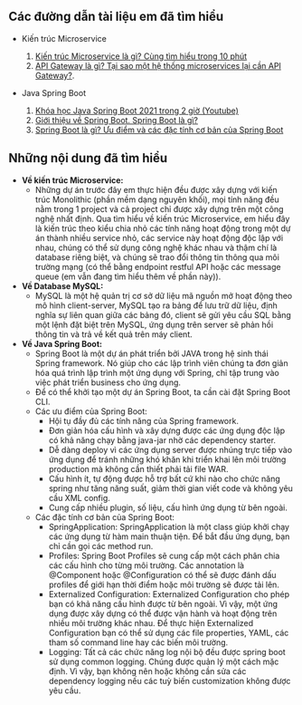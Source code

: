 ## Các đường dẫn tài liệu em đã tìm hiểu
* Kiến trúc Microservice
  1. [Kiến trúc Microservice là gì? Cùng tìm hiểu trong 10 phút](https://phambinh.net/bai-viet/kien-truc-microservice-la-gi-cung-tim-hieu-trong-10-phut/)
  2. [API Gateway là gì? Tại sao một hệ thống microservices lại cần API Gateway?](https://viblo.asia/p/api-gateway-la-gi-tai-sao-mot-he-thong-microservices-lai-can-api-gateway-Do754pDX5M6).

* Java Spring Boot
  1. [Khóa học Java Spring Boot 2021 trong 2 giờ (Youtube)](https://youtu.be/UMePnyjr6FM)
  2. [Giới thiệu về Spring Boot. Spring Boot là gì?](https://topdev.vn/blog/gioi-thieu-ve-spring-boot-spring-boot-la-gi/#:~:text=Spring%20Boot%20l%C3%A0%20m%E1%BB%99t%20d%E1%BB%B1,tri%E1%BB%83n%20business%20cho%20%E1%BB%A9ng%20d%E1%BB%A5ng.)
  3. [Spring Boot là gì? Ưu điểm và các đặc tính cơ bản của Spring Boot](https://bizfly.vn/techblog/spring-boot-la-gi.html)

## Những nội dung đã tìm hiểu
* **Về kiến trúc Microservice:**
  * Những dự án trước đây em thực hiện đều được xây dựng với kiến trúc Monolithic (phần mềm dạng nguyên khối), mọi tính năng đều nằm trong 1 project và cả project chỉ được xây dựng trên một công nghệ nhất định. Qua tìm hiểu về kiến trúc Microservice, em hiểu đây là kiến trúc theo kiểu chia nhỏ các tính năng hoạt động trong một dự án thành nhiều service nhỏ, các service này hoạt động độc lập với nhau, chúng có thể sử dụng công nghệ khác nhau và thậm chí là database riêng biệt, và chúng sẽ trao đổi thông tin thông qua môi trường mạng (có thể bằng endpoint restful API hoặc các message queue (em vẫn đang tìm hiểu thêm về phần này)).
* **Về Database MySQL:**
    * MySQL là một hệ quản trị cơ sở dữ liệu mã nguồn mở hoạt động theo mô hình client-server, MySQL tạo ra bảng để lưu trữ dữ liệu, định nghĩa sự liên quan giữa các bảng đó, client sẽ gửi yêu cầu SQL bằng một lệnh đặt biệt trên MySQL, ứng dụng trên server sẽ phản hồi thông tin và trả về kết quả trên máy client.
* **Về Java Spring Boot:**
  * Spring Boot là một dự án phát triển bởi JAVA trong hệ sinh thái Spring framework. Nó giúp cho các lập trình viên chúng ta đơn giản hóa quá trình lập trình một ứng dụng với Spring, chỉ tập trung vào việc phát triển business cho ứng dụng.
  * Để có thể khởi tạo một dự án Spring Boot, ta cần cài đặt Spring Boot CLI.
  * Các ưu điểm của Spring Boot:
    * Hội tụ đầy đủ các tính năng của Spring framework.
    * Đơn giản hóa cấu hình và xây dựng được các ứng dụng độc lập có khả năng chạy bằng java-jar nhờ các dependency starter. 
    * Dễ dàng deploy vì các ứng dụng server được nhúng trực tiếp vào ứng dụng để tránh những khó khăn khi triển khai lên môi trường production mà không cần thiết phải tải file WAR.
    * Cấu hình ít, tự động được hỗ trợ bất cứ khi nào cho chức năng spring như tăng năng suất, giảm thời gian viết code và không yêu cầu XML config.
    * Cung cấp nhiều plugin, số liệu, cấu hình ứng dụng từ bên ngoài.
  * Các đặc tính cơ bản của Spring Boot:
    * SpringApplication: SpringApplication là một class giúp khởi chạy các ứng dụng từ hàm main thuận tiện. Để bắt đầu ứng dụng, bạn chỉ cần gọi các method run.
    * Profiles: Spring Boot Profiles sẽ cung cấp một cách phân chia các cấu hình cho từng môi trường. Các annotation là @Component hoặc @Configuration có thể sẽ được đánh dấu profiles để giới hạn thời điểm hoặc môi trường sẽ được tải lên.
    * Externalized Configuration: Externalized Configuration cho phép bạn có khả năng cấu hình được từ bên ngoài. Vì vậy, một ứng dụng được xây dựng có thể được vận hành và hoạt động trên nhiều môi trường khác nhau. Để thực hiện Externalized Configuration bạn có thể sử dụng các file properties, YAML, các tham số command line hay các biến môi trường.
    * Logging: Tất cả các chức năng log nội bộ đều được spring boot sử dụng common logging. Chúng được quản lý một cách mặc định. Vì vậy, bạn không nên hoặc không cần sửa các dependency logging nếu các tuỳ biến customization không được yêu cầu.
